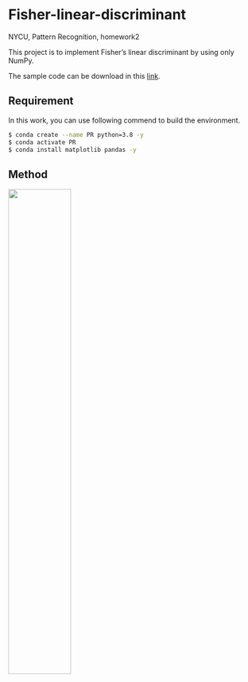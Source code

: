 # Fisher-linear-discriminant
NYCU, Pattern Recognition, homework2

This project is to implement Fisher’s linear discriminant by using only NumPy.

The sample code can be download in this [link](https://github.com/NCTU-VRDL/CS_AT0828/tree/main/HW2).

## Requirement
In this work, you can use following commend to build the environment.

```bash
$ conda create --name PR python=3.8 -y
$ conda activate PR
$ conda install matplotlib pandas -y
```

## Method

<p float="left">
  <img src="https://user-images.githubusercontent.com/44439517/174527605-3701d103-86f5-4207-8be1-6d4826347fe8.png" width="50%" height="50%" hspace="0"/>
</p>
